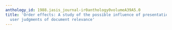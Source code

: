 ```yaml
---
anthology_id: 1988.jasis_journal-ir0anthology0volumeA39A5.0
title: 'Order effects: A study of the possible influence of presentation order on
  user judgments of document relevance'
---
```

